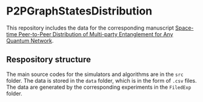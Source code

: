 # P2PGraphStatesDistribution
This repository includes the data for the corresponding manuscript [Space-time Peer-to-Peer Distribution of Multi-party Entanglement for Any Quantum Network](https://arxiv.org/abs/2412.14757).
## Respository structure
The main source codes for the simulators and algorithms are in the `src` folder. 
The data is stored in the `data` folder, which is in the form of `.csv` files.
The data are generated by the corresponding experiments in the `FiledExp` folder.

